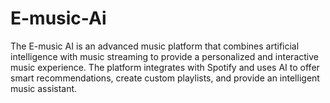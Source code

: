 # E-music-Ai
The E-music AI is an advanced music platform that combines artificial intelligence with music streaming to provide a personalized and interactive music experience. The platform integrates with Spotify and uses AI to offer smart recommendations, create custom playlists, and provide an intelligent music assistant.
